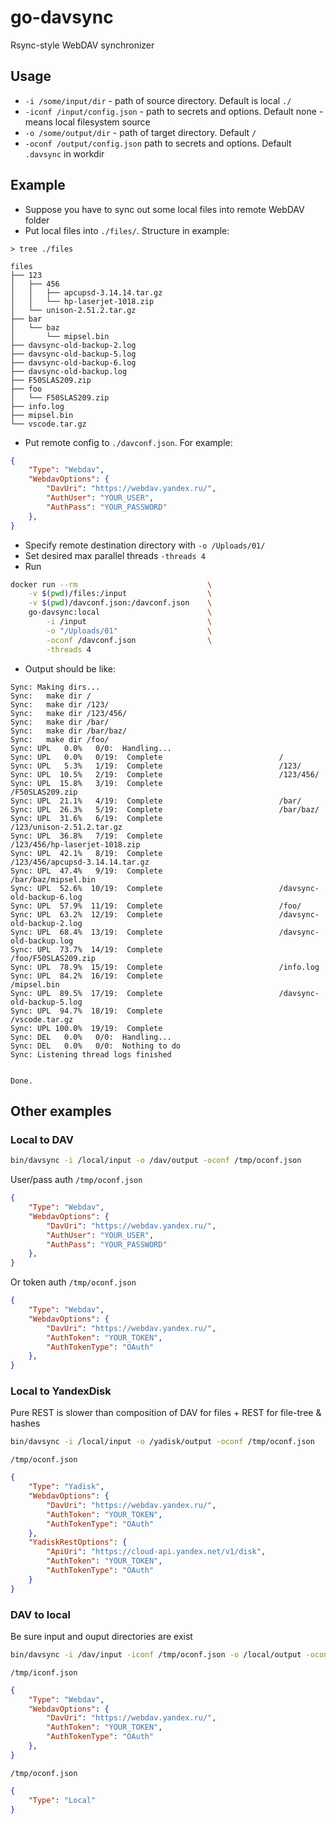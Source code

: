 # go-davsync
Rsync-style WebDAV synchronizer

## Usage
* `-i /some/input/dir` - path of source directory. Default is local `./`
* `-iconf /input/config.json` - path to secrets and options. Default none - means local filesystem source
* `-o /some/output/dir` - path of target directory. Default `/`
* `-oconf /output/config.json` path to secrets and options. Default `.davsync` in workdir

## Example
* Suppose you have to sync out some local files into remote WebDAV folder
* Put local files into `./files/`. Structure in example: 
```
> tree ./files

files
├── 123
│   ├── 456
│   │   ├── apcupsd-3.14.14.tar.gz
│   │   └── hp-laserjet-1018.zip
│   └── unison-2.51.2.tar.gz
├── bar
│   └── baz
│       └── mipsel.bin
├── davsync-old-backup-2.log
├── davsync-old-backup-5.log
├── davsync-old-backup-6.log
├── davsync-old-backup.log
├── F50SLAS209.zip
├── foo
│   └── F50SLAS209.zip
├── info.log
├── mipsel.bin
└── vscode.tar.gz

```
* Put remote config to `./davconf.json`. For example:
```json
{
    "Type": "Webdav",
    "WebdavOptions": {
        "DavUri": "https://webdav.yandex.ru/",
        "AuthUser": "YOUR_USER",
        "AuthPass": "YOUR_PASSWORD"
    },
}
```
* Specify remote destination directory with `-o /Uploads/01/`
* Set desired max parallel threads `-threads 4`
* Run
```bash
docker run --rm                             \
    -v $(pwd)/files:/input                  \
    -v $(pwd)/davconf.json:/davconf.json    \
    go-davsync:local                        \
        -i /input                           \
        -o "/Uploads/01"                    \
        -oconf /davconf.json                \
        -threads 4
```
* Output should be like:
```
Sync: Making dirs...
Sync:   make dir /
Sync:   make dir /123/
Sync:   make dir /123/456/
Sync:   make dir /bar/
Sync:   make dir /bar/baz/
Sync:   make dir /foo/
Sync: UPL   0.0%   0/0:  Handling...
Sync: UPL   0.0%   0/19:  Complete                          /                               
Sync: UPL   5.3%   1/19:  Complete                          /123/                           
Sync: UPL  10.5%   2/19:  Complete                          /123/456/                       
Sync: UPL  15.8%   3/19:  Complete                          /F50SLAS209.zip                 
Sync: UPL  21.1%   4/19:  Complete                          /bar/                           
Sync: UPL  26.3%   5/19:  Complete                          /bar/baz/                       
Sync: UPL  31.6%   6/19:  Complete                          /123/unison-2.51.2.tar.gz       
Sync: UPL  36.8%   7/19:  Complete                          /123/456/hp-laserjet-1018.zip   
Sync: UPL  42.1%   8/19:  Complete                          /123/456/apcupsd-3.14.14.tar.gz 
Sync: UPL  47.4%   9/19:  Complete                          /bar/baz/mipsel.bin             
Sync: UPL  52.6%  10/19:  Complete                          /davsync-old-backup-6.log       
Sync: UPL  57.9%  11/19:  Complete                          /foo/                           
Sync: UPL  63.2%  12/19:  Complete                          /davsync-old-backup-2.log       
Sync: UPL  68.4%  13/19:  Complete                          /davsync-old-backup.log         
Sync: UPL  73.7%  14/19:  Complete                          /foo/F50SLAS209.zip             
Sync: UPL  78.9%  15/19:  Complete                          /info.log                       
Sync: UPL  84.2%  16/19:  Complete                          /mipsel.bin                     
Sync: UPL  89.5%  17/19:  Complete                          /davsync-old-backup-5.log       
Sync: UPL  94.7%  18/19:  Complete                          /vscode.tar.gz                  
Sync: UPL 100.0%  19/19:  Complete
Sync: DEL   0.0%   0/0:  Handling...
Sync: DEL   0.0%   0/0:  Nothing to do
Sync: Listening thread logs finished


Done.
```

## Other examples

### Local to DAV
```bash
bin/davsync -i /local/input -o /dav/output -oconf /tmp/oconf.json
```

User/pass auth
`/tmp/oconf.json`
```json
{
    "Type": "Webdav",
    "WebdavOptions": {
        "DavUri": "https://webdav.yandex.ru/",
        "AuthUser": "YOUR_USER",
        "AuthPass": "YOUR_PASSWORD"
    },
}
```

Or token auth
`/tmp/oconf.json`
```json
{
    "Type": "Webdav",
    "WebdavOptions": {
        "DavUri": "https://webdav.yandex.ru/",
        "AuthToken": "YOUR_TOKEN",
        "AuthTokenType": "OAuth"
    },
}
```

### Local to YandexDisk
Pure REST is slower than composition of DAV for files + REST for file-tree & hashes

```bash
bin/davsync -i /local/input -o /yadisk/output -oconf /tmp/oconf.json
```
`/tmp/oconf.json`
```json
{
    "Type": "Yadisk",
    "WebdavOptions": {
        "DavUri": "https://webdav.yandex.ru/",
        "AuthToken": "YOUR_TOKEN",
        "AuthTokenType": "OAuth"
    },
    "YadiskRestOptions": {
        "ApiUri": "https://cloud-api.yandex.net/v1/disk",
        "AuthToken": "YOUR_TOKEN",
        "AuthTokenType": "OAuth"
    }
}
```

### DAV to local
Be sure input and ouput directories are exist
```bash
bin/davsync -i /dav/input -iconf /tmp/oconf.json -o /local/output -oconf /tmp/oconf.json
```
`/tmp/iconf.json`
```json
{
    "Type": "Webdav",
    "WebdavOptions": {
        "DavUri": "https://webdav.yandex.ru/",
        "AuthToken": "YOUR_TOKEN",
        "AuthTokenType": "OAuth"
    },
}
```
`/tmp/oconf.json`
```json
{
    "Type": "Local"
}
```
